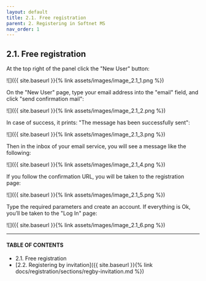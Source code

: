 ```yaml
---
layout: default
title: 2.1. Free registration
parent: 2. Registering in Softnet MS
nav_order: 1
---
```


## 2.1. Free registration

At the top right of the panel click the "New User" button:  

![]({{ site.baseurl }}{% link assets/images/image_2.1_1.png %})

On the "New User" page, type your email address into the "email" field, and click "send confirmation mail":  

![]({{ site.baseurl }}{% link assets/images/image_2.1_2.png %})

In case of success, it prints: "The message has been successfully sent":  

![]({{ site.baseurl }}{% link assets/images/image_2.1_3.png %})

Then in the inbox of your email service, you will see a message like the following:  

![]({{ site.baseurl }}{% link assets/images/image_2.1_4.png %})

If you follow the confirmation URL, you will be taken to the registration page:  

![]({{ site.baseurl }}{% link assets/images/image_2.1_5.png %})

Type the required parameters and create an account. If everything is Ok, you’ll be taken to the "Log In" page:  

![]({{ site.baseurl }}{% link assets/images/image_2.1_6.png %})

---
#### TABLE OF CONTENTS
* 2.1. Free registration
* [2.2. Registering by invitation]({{ site.baseurl }}{% link docs/registration/sections/regby-invitation.md %})